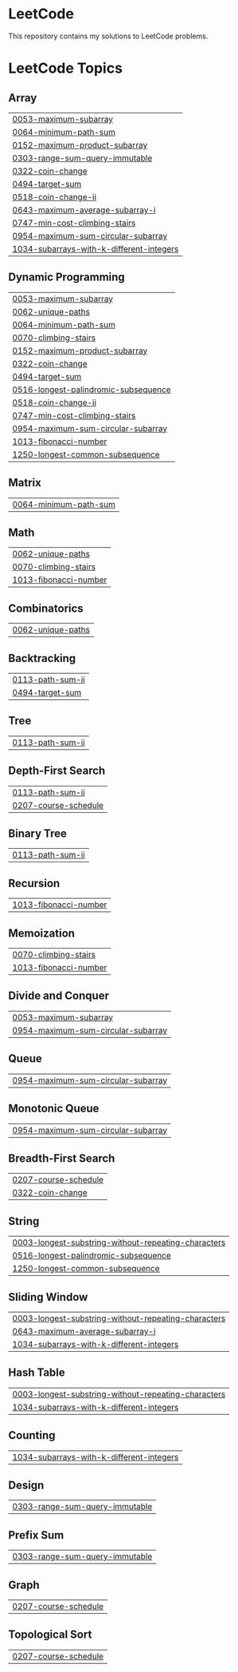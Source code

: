 # LeetCode

This repository contains my solutions to LeetCode problems.

<!---LeetCode Topics Start-->
# LeetCode Topics
## Array
|  |
| ------- |
| [0053-maximum-subarray](https://github.com/pavanshanbhag/leetcode-submissions/tree/master/0053-maximum-subarray) |
| [0064-minimum-path-sum](https://github.com/pavanshanbhag/leetcode-submissions/tree/master/0064-minimum-path-sum) |
| [0152-maximum-product-subarray](https://github.com/pavanshanbhag/leetcode-submissions/tree/master/0152-maximum-product-subarray) |
| [0303-range-sum-query-immutable](https://github.com/pavanshanbhag/leetcode-submissions/tree/master/0303-range-sum-query-immutable) |
| [0322-coin-change](https://github.com/pavanshanbhag/leetcode-submissions/tree/master/0322-coin-change) |
| [0494-target-sum](https://github.com/pavanshanbhag/leetcode-submissions/tree/master/0494-target-sum) |
| [0518-coin-change-ii](https://github.com/pavanshanbhag/leetcode-submissions/tree/master/0518-coin-change-ii) |
| [0643-maximum-average-subarray-i](https://github.com/pavanshanbhag/leetcode-submissions/tree/master/0643-maximum-average-subarray-i) |
| [0747-min-cost-climbing-stairs](https://github.com/pavanshanbhag/leetcode-submissions/tree/master/0747-min-cost-climbing-stairs) |
| [0954-maximum-sum-circular-subarray](https://github.com/pavanshanbhag/leetcode-submissions/tree/master/0954-maximum-sum-circular-subarray) |
| [1034-subarrays-with-k-different-integers](https://github.com/pavanshanbhag/leetcode-submissions/tree/master/1034-subarrays-with-k-different-integers) |
## Dynamic Programming
|  |
| ------- |
| [0053-maximum-subarray](https://github.com/pavanshanbhag/leetcode-submissions/tree/master/0053-maximum-subarray) |
| [0062-unique-paths](https://github.com/pavanshanbhag/leetcode-submissions/tree/master/0062-unique-paths) |
| [0064-minimum-path-sum](https://github.com/pavanshanbhag/leetcode-submissions/tree/master/0064-minimum-path-sum) |
| [0070-climbing-stairs](https://github.com/pavanshanbhag/leetcode-submissions/tree/master/0070-climbing-stairs) |
| [0152-maximum-product-subarray](https://github.com/pavanshanbhag/leetcode-submissions/tree/master/0152-maximum-product-subarray) |
| [0322-coin-change](https://github.com/pavanshanbhag/leetcode-submissions/tree/master/0322-coin-change) |
| [0494-target-sum](https://github.com/pavanshanbhag/leetcode-submissions/tree/master/0494-target-sum) |
| [0516-longest-palindromic-subsequence](https://github.com/pavanshanbhag/leetcode-submissions/tree/master/0516-longest-palindromic-subsequence) |
| [0518-coin-change-ii](https://github.com/pavanshanbhag/leetcode-submissions/tree/master/0518-coin-change-ii) |
| [0747-min-cost-climbing-stairs](https://github.com/pavanshanbhag/leetcode-submissions/tree/master/0747-min-cost-climbing-stairs) |
| [0954-maximum-sum-circular-subarray](https://github.com/pavanshanbhag/leetcode-submissions/tree/master/0954-maximum-sum-circular-subarray) |
| [1013-fibonacci-number](https://github.com/pavanshanbhag/leetcode-submissions/tree/master/1013-fibonacci-number) |
| [1250-longest-common-subsequence](https://github.com/pavanshanbhag/leetcode-submissions/tree/master/1250-longest-common-subsequence) |
## Matrix
|  |
| ------- |
| [0064-minimum-path-sum](https://github.com/pavanshanbhag/leetcode-submissions/tree/master/0064-minimum-path-sum) |
## Math
|  |
| ------- |
| [0062-unique-paths](https://github.com/pavanshanbhag/leetcode-submissions/tree/master/0062-unique-paths) |
| [0070-climbing-stairs](https://github.com/pavanshanbhag/leetcode-submissions/tree/master/0070-climbing-stairs) |
| [1013-fibonacci-number](https://github.com/pavanshanbhag/leetcode-submissions/tree/master/1013-fibonacci-number) |
## Combinatorics
|  |
| ------- |
| [0062-unique-paths](https://github.com/pavanshanbhag/leetcode-submissions/tree/master/0062-unique-paths) |
## Backtracking
|  |
| ------- |
| [0113-path-sum-ii](https://github.com/pavanshanbhag/leetcode-submissions/tree/master/0113-path-sum-ii) |
| [0494-target-sum](https://github.com/pavanshanbhag/leetcode-submissions/tree/master/0494-target-sum) |
## Tree
|  |
| ------- |
| [0113-path-sum-ii](https://github.com/pavanshanbhag/leetcode-submissions/tree/master/0113-path-sum-ii) |
## Depth-First Search
|  |
| ------- |
| [0113-path-sum-ii](https://github.com/pavanshanbhag/leetcode-submissions/tree/master/0113-path-sum-ii) |
| [0207-course-schedule](https://github.com/pavanshanbhag/leetcode-submissions/tree/master/0207-course-schedule) |
## Binary Tree
|  |
| ------- |
| [0113-path-sum-ii](https://github.com/pavanshanbhag/leetcode-submissions/tree/master/0113-path-sum-ii) |
## Recursion
|  |
| ------- |
| [1013-fibonacci-number](https://github.com/pavanshanbhag/leetcode-submissions/tree/master/1013-fibonacci-number) |
## Memoization
|  |
| ------- |
| [0070-climbing-stairs](https://github.com/pavanshanbhag/leetcode-submissions/tree/master/0070-climbing-stairs) |
| [1013-fibonacci-number](https://github.com/pavanshanbhag/leetcode-submissions/tree/master/1013-fibonacci-number) |
## Divide and Conquer
|  |
| ------- |
| [0053-maximum-subarray](https://github.com/pavanshanbhag/leetcode-submissions/tree/master/0053-maximum-subarray) |
| [0954-maximum-sum-circular-subarray](https://github.com/pavanshanbhag/leetcode-submissions/tree/master/0954-maximum-sum-circular-subarray) |
## Queue
|  |
| ------- |
| [0954-maximum-sum-circular-subarray](https://github.com/pavanshanbhag/leetcode-submissions/tree/master/0954-maximum-sum-circular-subarray) |
## Monotonic Queue
|  |
| ------- |
| [0954-maximum-sum-circular-subarray](https://github.com/pavanshanbhag/leetcode-submissions/tree/master/0954-maximum-sum-circular-subarray) |
## Breadth-First Search
|  |
| ------- |
| [0207-course-schedule](https://github.com/pavanshanbhag/leetcode-submissions/tree/master/0207-course-schedule) |
| [0322-coin-change](https://github.com/pavanshanbhag/leetcode-submissions/tree/master/0322-coin-change) |
## String
|  |
| ------- |
| [0003-longest-substring-without-repeating-characters](https://github.com/pavanshanbhag/leetcode-submissions/tree/master/0003-longest-substring-without-repeating-characters) |
| [0516-longest-palindromic-subsequence](https://github.com/pavanshanbhag/leetcode-submissions/tree/master/0516-longest-palindromic-subsequence) |
| [1250-longest-common-subsequence](https://github.com/pavanshanbhag/leetcode-submissions/tree/master/1250-longest-common-subsequence) |
## Sliding Window
|  |
| ------- |
| [0003-longest-substring-without-repeating-characters](https://github.com/pavanshanbhag/leetcode-submissions/tree/master/0003-longest-substring-without-repeating-characters) |
| [0643-maximum-average-subarray-i](https://github.com/pavanshanbhag/leetcode-submissions/tree/master/0643-maximum-average-subarray-i) |
| [1034-subarrays-with-k-different-integers](https://github.com/pavanshanbhag/leetcode-submissions/tree/master/1034-subarrays-with-k-different-integers) |
## Hash Table
|  |
| ------- |
| [0003-longest-substring-without-repeating-characters](https://github.com/pavanshanbhag/leetcode-submissions/tree/master/0003-longest-substring-without-repeating-characters) |
| [1034-subarrays-with-k-different-integers](https://github.com/pavanshanbhag/leetcode-submissions/tree/master/1034-subarrays-with-k-different-integers) |
## Counting
|  |
| ------- |
| [1034-subarrays-with-k-different-integers](https://github.com/pavanshanbhag/leetcode-submissions/tree/master/1034-subarrays-with-k-different-integers) |
## Design
|  |
| ------- |
| [0303-range-sum-query-immutable](https://github.com/pavanshanbhag/leetcode-submissions/tree/master/0303-range-sum-query-immutable) |
## Prefix Sum
|  |
| ------- |
| [0303-range-sum-query-immutable](https://github.com/pavanshanbhag/leetcode-submissions/tree/master/0303-range-sum-query-immutable) |
## Graph
|  |
| ------- |
| [0207-course-schedule](https://github.com/pavanshanbhag/leetcode-submissions/tree/master/0207-course-schedule) |
## Topological Sort
|  |
| ------- |
| [0207-course-schedule](https://github.com/pavanshanbhag/leetcode-submissions/tree/master/0207-course-schedule) |
<!---LeetCode Topics End-->
